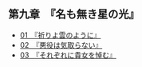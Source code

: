## 第九章　『名も無き星の光』

- [01　『祈りよ雲のように』](01.html)
- [02　『悪役は気取らない』](02.html)
- [03　『それぞれに貴女を悼む』](03.html)
